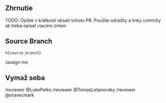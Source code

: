## Zhrnutie

TODO: Opíšte v krátkosti obsah tohoto PR. Použite odrážky a linky commity ak treba opísať viacero zmien

## Source Branch

`%{source_branch}`



/assign me

## Vymaž seba
/reviewer @LukePetko
/reviewer @TomasLetanovsky
/reviewer @oravecmark

